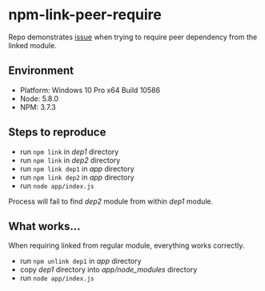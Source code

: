 # npm-link-peer-require

Repo demonstrates [issue](https://github.com/nodejs/node/issues/5726) when trying to require peer dependency from the linked module.

## Environment

* Platform: Windows 10 Pro x64 Build 10586
* Node: 5.8.0
* NPM: 3.7.3

## Steps to reproduce

* run `npm link` in _dep1_ directory
* run `npm link` in _dep2_ directory
* run `npm link dep1` in _app_ directory
* run `npm link dep2` in _app_ directory
* run `node app/index.js`

Process will fail to find _dep2_ module from within _dep1_ module.

## What works...

When requiring linked from regular module, everything works correctly.

* run `npm unlink dep1` in _app_ directory
* copy _dep1_ directory into _app/node_modules_ directory
* run `node app/index.js`
